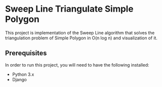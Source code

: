 # Sweep Line Triangulate Simple Polygon

This project is implementation of the Sweep Line algorithm that solves the triangulation problem of Simple Polygon in O(n log n) and visualization of it. 

## Prerequisites

In order to run this project, you will need to have the following installed:

- Python 3.x
- Django